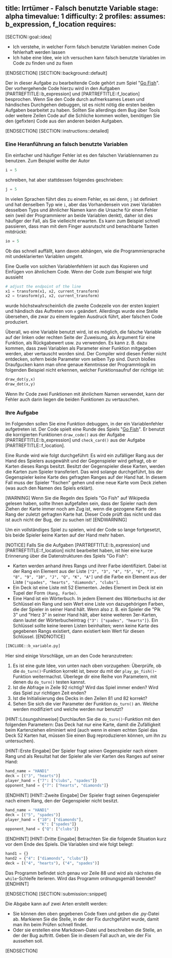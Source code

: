title: Irrtümer - Falsch benutzte Variable
stage: alpha
timevalue: 1
difficulty: 2
profiles:
assumes: b_expression, f_location
requires:
---
[SECTION::goal::idea]

- Ich verstehe, in welcher Form falsch benutzte Variablen meinen Code fehlerhaft werden lassen 
- Ich habe eine Idee, wie ich versuchen kann falsch benutzte Variablen im Code zu finden und zu fixen

[ENDSECTION]
[SECTION::background::default]

Der in dieser Aufgabe zu bearbeitende Code gehört zum Spiel "[Go Fish](https://en.wikipedia.org/wiki/Go_Fish)".
Der vorhergehende Code hierzu wird in den Aufgaben [PARTREFTITLE::b_expression] und [PARTREFTITLE::f_location] besprochen.
Wenn Sie den Code durch aufmerksames Lesen und händisches Durchgehen debuggen, 
ist es nicht nötig die ersten beiden Aufgaben bearbeitet zu haben. 
Sollten Sie allerdings dem Bug über Tools oder weitere Zeilen Code auf die Schliche kommen wollen,
benötigen Sie den (gefixten) Code aus den anderen beiden Aufgaben.

[ENDSECTION]
[SECTION::instructions::detailed]

### Eine Heranführung an falsch benutzte Variablen

Ein einfacher und häufiger Fehler ist es den falschen Variablennamen zu benutzen.
Zum Beispiel wollte der Autor 

```python
i = 5
```

schreiben, hat aber stattdessen folgendes geschrieben:

```python
j = 5
```

In vielen Sprachen führt dies zu einem Fehler, es sei denn, `j` ist definiert und hat denselben Typ wie `i`,
aber das Vorhandensein von zwei Variablen desselben Typs und ähnlicher Namen kann die Ursache für einen Fehler sein
(weil der Programmierer an beide Variablen denkt),
daher ist dies häufiger der Fall, als Sie vielleicht erwarten.
Es kann zum Beispiel schnell passieren, dass man mit dem Finger ausrutscht und benachbarte Tasten mitdrückt:

```python
io = 5
```

Ob das schnell auffällt, kann davon abhängen, wie die Programmiersprache mit undeklarierten Variablen umgeht.

Eine Quelle von solchen Variablenfehlern ist auch das Kopieren und Einfügen von ähnlichem Code. 
Wenn der Code zum Beispiel wie folgt aussieht

```python
# adjust the endpoint of the line
x1 = transform(x1, x2, current_transform)
x2 = transform(y1, x2, current_transform)
```

wurde höchstwahrscheinlich die zweite Codezeile von der ersten kopiert und händisch das Auftreten von `x` geändert.
Allerdings wurde eine Stelle übersehen, die zwar zu einem legalen Ausdruck führt, aber falschen Code produziert.

Überall, wo eine Variable benutzt wird, ist es möglich, die falsche Variable auf der linken oder rechten Seite
der Zuweisung, als Argument für eine Funktion, als Rückgabewert usw. zu verwenden. 
Es kann z. B. dazu kommen, dass zwei Variablen als Parameter einer Funktion mitgegeben werden,
aber vertauscht worden sind.
Der Compiler wird diesen Fehler nicht entdecken, sofern beide Parameter vom selben Typ sind.
Durch bloßes Draufgucken kann man ohne genaue Kenntnisse der Programmlogik im folgenden Beispiel nicht erkennen, 
welcher Funktionsaufruf der richtige ist:

```python
draw_dot(y,x)  
draw_dot(x,y)
```

Wenn Ihr Code zwei Funktionen mit ähnlichem Namen verwendet, 
kann der Fehler auch darin liegen die beiden Funktionen zu vertauschen.


### Ihre Aufgabe

Im Folgenden sollen Sie eine Funktion debuggen, in der ein Variablenfehler aufgetreten ist.
Der Code spielt eine Runde des Spiels "[Go Fish](https://en.wikipedia.org/wiki/Go_Fish)".
Er benutzt die korrigierten Funktionen `draw_code()` aus der Aufgabe [PARTREFTITLE::b_expression] und 
`check_card()` aus der Aufgabe [PARTREFTITLE::f_location].

Eine Runde wird wie folgt durchgeführt: Es wird ein zufälliger Rang aus der Hand des Spielers ausgewählt und
der Gegenspieler wird gefragt, ob er Karten dieses Rangs besitzt.
Besitzt der Gegenspieler diese Karten, werden die Karten zum Spieler transferiert.
Das wird solange durchgeführt, bis der Gegenspieler keine Karte des gefragten Ranges auf der Hand hat.
In diesem Fall muss der Spieler "fischen" gehen und eine neue Karte vom Deck ziehen 
(was auch den Namen des Spiels erklärt).

[WARNING]
Wenn Sie die Regeln des Spiels "Go Fish" auf Wikipedia gelesen haben, sollte Ihnen aufgefallen sein, 
dass der Spieler nach dem Ziehen der Karte immer noch am Zug ist, wenn die gezogene Karte den Rang der
zuletzt gefragten Karte hat.
Dieser Code prüft das nicht und das ist auch nicht der Bug, der zu suchen ist!
[ENDWARNING]

Um ein vollständiges Spiel zu spielen, wird der Code so lange fortgesetzt, 
bis beide Spieler keine Karten auf der Hand mehr haben.

[NOTICE]
Falls Sie die Aufgaben [PARTREFTITLE::b_expression] und [PARTREFTITLE::f_location] nicht bearbeitet haben, ist hier eine kurze Erinnerung
über die Datenstrukturen des Spiels "Go Fish":

- Karten werden anhand ihres Rangs und ihrer Farbe identifiziert.
  Dabei ist der Rang ein Element aus der Liste `["2", "3", "4", "5", "6", "7", "8", "9", "10", "J", "Q", "K", "A"]`
  und die Farbe ein Element aus der Liste `["spades", "hearts", "diamonds", "clubs"]`.
- Ein Deck ist eine Liste mit 52 Elementen.
  Jedes Element im Deck ist ein Tupel der Form `(Rang, Farbe)`.
- Eine Hand ist ein Wörterbuch.
  In jedem Element des Wörterbuchs ist der Schlüssel ein Rang und sein Wert eine Liste von
  dazugehörigen Farben, die der Spieler in seiner Hand hält.
  Wenn also z. B. ein Spieler die "Pik 3" und "Herz 3" in seiner Hand hält, aber keine weiteren 3er-Karten,
  dann lautet der Wörterbucheintrag `{"3": ["spades", "hearts"]}`.
  Ein Schlüssel sollte keine leeren Listen beinhalten; 
  wenn keine Karte des gegebenen Rangs existiert, dann existiert kein Wert für diesen Schlüssel.
[ENDNOTICE]

```python
[INCLUDE::b_variable.py]
```

Hier sind einige Vorschläge, um an den Code heranzutreten:

1. Es ist eine gute Idee, von unten nach oben vorzugehen:
   Überprüfe, ob die `do_turn()`-Funktion korrekt ist, bevor du mit der `play_go_fish()`-Funktion weitermachst.
   Überlege dir eine Reihe von Parametern, mit denen du `do_turn()` testen kannst.
2. Ist die Abfrage in Zeile 92 richtig?
   Wird das Spiel immer enden?
   Wird das Spiel zur richtigen Zeit enden?
3. Ist die Initialisierung des Decks in den Zeilen 81 und 82 korrekt?
4. Sehen Sie sich die vier Parameter der Funktion `do_turn()` an. 
   Welche werden modifiziert und welche werden nur benutzt?

[HINT::Lösungshinweise]
Durchlaufen Sie die `do_turn()`-Funktion mit den folgenden Parametern:
Das Deck hat nur eine Karte, damit die Zufälligkeit beim Kartenziehen eliminiert wird 
(auch wenn in einem echten Spiel das Deck 52 Karten hat, 
müssen Sie einen Bug reproduzieren können, um ihn zu untersuchen).

[HINT::Erste Eingabe]
Der Spieler fragt seinen Gegenspieler nach einem Rang und 
als Resultat hat der Spieler alle vier Karten des Ranges auf seiner Hand:
```python
hand_name = "HAND1"
deck = [("3", "hearts")]
player_hand = {"7": ["clubs", "spades"]}
opponent_hand = {"7": ["hearts", "diamonds"]}
```
[ENDHINT]
[HINT::Zweite Eingabe]
Der Spieler fragt seinen Gegenspieler nach einem Rang, den der Gegenspieler nicht besitzt.
```python
hand_name = "HAND1"
deck = [("5", "spades")]
player_hand = {"10": ["diamonds"],
               "K": ["spades"]}
opponent_hand = {"Q": ["clubs"]}
```
[ENDHINT]
[HINT::Dritte Eingabe]
Betrachten Sie die folgende Situation kurz vor dem Ende des Spiels. 
Die Variablen sind wie folgt belegt:
```python
hand1 = {}
hand2 = {"4": ["diamonds", "clubs"]} 
deck = [("4", "hearts"), ("4", "spades")]
```
Das Programm befindet sich genau vor Zeile 88 und wird als nächstes die `while`-Schleife iterieren.
Wird das Programm ordnungsgemäß beendet?
[ENDHINT]

[ENDSECTION]
[SECTION::submission::snippet]

Die Abgabe kann auf zwei Arten erstellt werden:

- Sie können den oben gegebenen Code fixen und geben die .py-Datei ab.
  Markieren Sie die Stelle, in der der Fix durchgeführt wurde, damit man ihn beim Prüfen schnell findet.
- Oder sie erstellen eine Markdown-Datei und beschreiben die Stelle, an der der Bug auftritt.
  Geben Sie in diesem Fall auch an, wie der Fix aussehen soll.

[ENDSECTION]